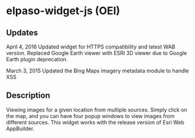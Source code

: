# elpaso-widget-js (OEI)

## Updates
April 4, 2016
Updated widget for HTTPS compatibility and latest WAB version.
Replaced Google Earth viewer with ESRI 3D viewer due to Google Earth plugin deprecation.

March 3, 2015
Updated the Bing Maps imagery metadata module to handle XSS


## Description
Viewing images for a given location from multiple sources. Simply click on the map, and you can have four popup windows to view images from different sources. This widget works with the release version of Esri Web AppBuilder.
